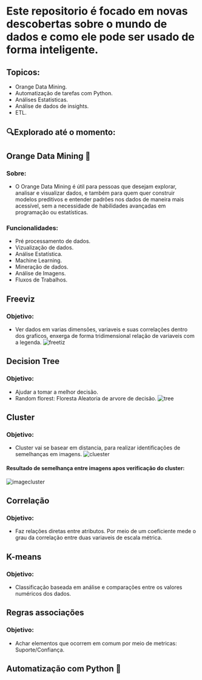 # Este repositorio é focado em novas descobertas sobre o mundo de dados e como ele pode ser usado de forma inteligente.

## Topicos:
- Orange Data Mining.
- Automatização de tarefas com Python.
- Análises Estatisticas.
- Análise de dados de insights.
- ETL.

## 🔍Explorado até o momento:

## Orange Data Mining 🍊

### Sobre:
- O Orange Data Mining é útil para pessoas que desejam explorar, analisar e visualizar dados, e também para quem quer construir modelos preditivos e entender padrões nos dados de maneira mais acessível, sem a necessidade de habilidades avançadas em programação ou estatísticas.

### Funcionalidades:
- Pré processamento de dados.
- Vizualização de dados.
- Análise Estatística.
- Machine Learning.
- Mineração de dados.
- Análise de Imagens.
- Fluxos de Trabalhos.

## Freeviz
### Objetivo:
- Ver dados em varias dimensões, variaveis e suas correlações dentro dos graficos, enxerga de forma tridimensional relação de variaveis com a legenda.
![freetiz](https://github.com/user-attachments/assets/4fee4773-b5bc-4c76-9086-caab25cfdc21)

## Decision Tree
### Objetivo:
- Ajudar a tomar a melhor decisão.
- Random florest: Floresta Aleatoria de arvore de decisão.
![tree](https://github.com/user-attachments/assets/8e2f7808-f078-4ac4-aa15-d3e16848c7f1)

## Cluster
### Objetivo:
- Cluster vai se basear em distancia, para realizar identificações de semelhanças em imagens.
![cluester](https://github.com/user-attachments/assets/3e53bdfd-5748-4a64-9bde-4df5e15b45e4)

#### Resultado de semelhança entre imagens apos verificação do cluster:
![imagecluster](https://github.com/user-attachments/assets/b5081dc0-3aa5-45c1-9fc0-f0e2f6a66947)

## Correlação
### Objetivo:
- Faz relações diretas entre atributos. Por meio de um coeficiente mede o grau da correlação entre duas variaveis de escala métrica.

## K-means
### Objetivo:
- Classificação baseada em análise e comparações entre os valores numéricos dos dados.

## Regras associações
### Objetivo:
- Achar elementos que ocorrem em comum por meio de metricas: Suporte/Confiança.


## Automatização com Python 🐍
